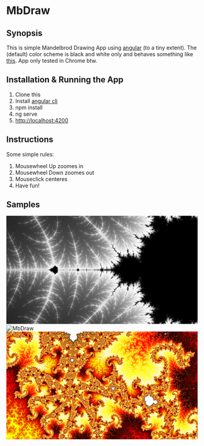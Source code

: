 # MbDraw

## Synopsis

This is simple Mandelbrod Drawing App using [angular](https://angular.io/) (to a tiny extent). The (default) color scheme is black and white only and behaves something like [this](https://tinyurl.com/y7bb4tyg). App only tested in Chrome btw.

## Installation & Running the App

1. Clone this
2. Install [angular cli](https://github.com/angular/angular-cli)
3. npm install
4. ng serve
5. [http://localhost:4200](http://localhost:4200)

## Instructions

Some simple rules:
1. Mousewheel Up zoomes in
2. Mousewheel Down zoomes out
3. Mouseclick centeres
4. Have fun!

## Samples

![](./Screenshot_01.png "MbDraw")
![](./Screenshot_02.gif "MbDraw")
![](./Screenshot_03.png "MbDraw")
